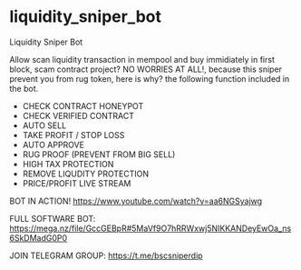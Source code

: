# liquidity_sniper_bot
Liquidity Sniper Bot

Allow scan liquidity transaction in mempool and buy immidiately in first block, scam contract project? NO WORRIES AT ALL!, because this sniper prevent you from rug token, here is why?
the following function included in the bot.

* CHECK CONTRACT HONEYPOT
* CHECK VERIFIED CONTRACT
* AUTO SELL
* TAKE PROFIT / STOP LOSS
* AUTO APPROVE
* RUG PROOF (PREVENT FROM BIG SELL)
* HIGH TAX PROTECTION
* REMOVE LIQUDITY PROTECTION
* PRICE/PROFIT LIVE STREAM

BOT IN ACTION! https://www.youtube.com/watch?v=aa6NGSyajwg

FULL SOFTWARE BOT: https://mega.nz/file/GccGEBpR#5MaVf9O7hRRWxwj5NIKKANDeyEwOa_ns6SkDMadG0P0

JOIN TELEGRAM GROUP: https://t.me/bscsniperdip
